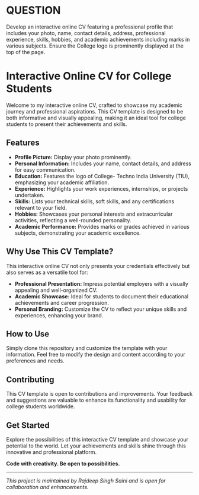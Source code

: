 # QUESTION
Develop an interactive online CV featuring a professional profile that includes your photo, name, contact details, address, professional experience, skills, hobbies, and academic achievements including marks in various subjects. Ensure the College logo is prominently displayed at the top of the page.


# Interactive Online CV for College Students
Welcome to my interactive online CV, crafted to showcase my academic journey and professional aspirations. This CV template is designed to be both informative and visually appealing, making it an ideal tool for college students to present their achievements and skills.


## Features
- **Profile Picture:** Display your photo prominently.
- **Personal Information:** Includes your name, contact details, and address for easy communication.
- **Education:** Features the logo of College- Techno India University (TIU), emphasizing your academic affiliation.
- **Experience:** Highlights your work experiences, internships, or projects undertaken.
- **Skills:** Lists your technical skills, soft skills, and any certifications relevant to your field.
- **Hobbies:** Showcases your personal interests and extracurricular activities, reflecting a well-rounded personality.
- **Academic Performance:** Provides marks or grades achieved in various subjects, demonstrating your academic excellence.


## Why Use This CV Template?
This interactive online CV not only presents your credentials effectively but also serves as a versatile tool for:
- **Professional Presentation:** Impress potential employers with a visually appealing and well-organized CV.
- **Academic Showcase:** Ideal for students to document their educational achievements and career progression.
- **Personal Branding:** Customize the CV to reflect your unique skills and experiences, enhancing your brand.


## How to Use
Simply clone this repository and customize the template with your information. Feel free to modify the design and content according to your preferences and needs.


## Contributing
This CV template is open to contributions and improvements. Your feedback and suggestions are valuable to enhance its functionality and usability for college students worldwide.


## Get Started
Explore the possibilities of this interactive CV template and showcase your potential to the world. Let your achievements and skills shine through this innovative and professional platform.



**Code with creativity. Be open to possibilities.**

---

*This project is maintained by Rajdeep Singh Saini and is open for collaboration and enhancements.*
